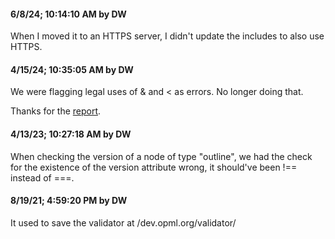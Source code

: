 #### 6/8/24; 10:14:10 AM by DW

When I moved it to an HTTPS server, I didn't update the includes to also use HTTPS.

#### 4/15/24; 10:35:05 AM by DW

We were flagging legal uses of & and < as errors. No longer doing that. 

Thanks for the <a href="https://github.com/scripting/opml.org/issues/17">report</a>. 

#### 4/13/23; 10:27:18 AM by DW

When checking the version of a node of type "outline", we had the check for the existence of the version attribute wrong, it should've been !== instead of ===.

#### 8/19/21; 4:59:20 PM by DW

It used to save the validator at /dev.opml.org/validator/

